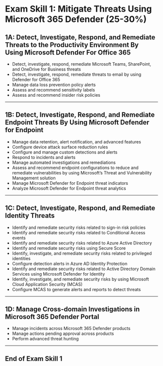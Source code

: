 # Exam Skill 1: Mitigate Threats Using Microsoft 365 Defender (25-30%)

## 1A: Detect, Investigate, Respond, and Remediate Threats to the Productivity Environment By Using Microsoft Defender For Office 365

- Detect, investigate, respond, remediate Microsoft Teams, SharePoint, and OneDrive for Business threats
- Detect, investigate, respond, remediate threats to email by using Defender for Office 365
- Manage data loss prevention policy alerts
- Assess and recommend sensitivity labels
- Assess and recommend insider risk policies

----

## 1B: Detect, Investigate, Respond, and Remediate Endpoint Threats By Using Microsoft Defender for Endpoint

- Manage data retention, alert notification, and advanced features
- Configure device attack surface reduction rules
- Configure and manage custom detections and alerts
- Respond to incidents and alerts
- Manage automated investigations and remediations
- Assess and recommend endpoint configurations to reduce and remediate vulnerabilities by using Microsoft’s Threat and Vulnerability Management solution
- Manage Microsoft Defender for Endpoint threat indicators
- Analyze Microsoft Defender for Endpoint threat analytics

----

## 1C: Detect, Investigate, Respond, and Remediate Identity Threats

- Identify and remediate security risks related to sign-in risk policies
- Identify and remediate security risks related to Conditional Access events
- Identify and remediate security risks related to Azure Active Directory
- Identify and remediate security risks using Secure Score
- Identify, investigate, and remediate security risks related to privileged identities
- Configure detection alerts in Azure AD Identity Protection
- Identify and remediate security risks related to Active Directory Domain Services using Microsoft Defender for Identity
- Identify, investigate, and remediate security risks by using Microsoft Cloud Application Security (MCAS)
- Configure MCAS to generate alerts and reports to detect threats

----

## 1D: Manage Cross-domain Investigations in Microsoft 365 Defender Portal

- Manage incidents across Microsoft 365 Defender products
- Manage actions pending approval across products
- Perform advanced threat hunting

----

## End of Exam Skill 1

